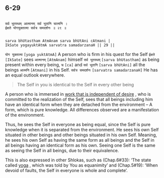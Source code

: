 ## 6-29


```shloka-sa

सर्व भूतस्थम् आत्मानम् सर्व भूतानि चात्मनि ।
ईक्षते योगयुक्तात्मा सर्वत्र समदर्शनः ॥ २९ ॥

```
```shloka-sa-hk

sarva bhUtastham AtmAnam sarva bhUtAni cAtmani |
IkSate yogayuktAtmA sarvatra samadarzanaH || 29 ||

```
`योग युक्तात्मा` `[yoga yuktAtmA]` A person who is firm in his quest for the Self `ईक्षते` `[IkSate]` sees `आत्मानम्` `[AtmAnam]` himself `सर्व भूतस्थम्` `[sarva bhUtastham]` as being present within every being, `च` `[ca]` and `सर्व भूतानि` `[sarva bhUtAni]` all the beings `आत्मनि` `[Atmani]` in his Self. `सर्वत्र समदर्शनः` `[sarvatra samadarzanaH]` He has an equal outlook everywhere.


<a name='applnote_108'></a>
> The Self in you is identical to the Self in every other being



A person who is immersed in 
[work that is independent of desire](karmayOga_a_defn)
, who is committed to the realization of the Self, sees that all beings including him have an identical form when they are detached from the environment – A form, which is pure knowledge. All differences observed are a manifestation of the environment. 

Thus, he sees the Self in everyone as being equal, since the Self is pure knowledge when it is separated from the environment. He sees his own Self situated in other beings and other beings situated in his own Self. Meaning, he sees his own Self as having the same form as all beings and the Self in all beings having an identical form as his own. Seeing one Self is the same as seeing the Self in all beings, due to their equivalence.

This is also expressed in other Shlokas, such as (Chap.6#33): ‘The state called 
[yoga](yoga_state_of_being)
, which was told by You as equanimity’ and (Chap.5#19): ‘When devoid of faults, the Self in everyone is whole and complete’.


